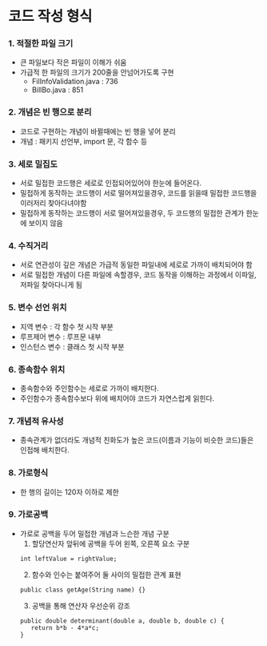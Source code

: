 # 코드 작성 형식
### 1. 적절한 파일 크기
* 큰 파일보다 작은 파일이 이해가 쉬움
* 가급적 한 파일의 크기가 200줄을 안넘어가도록 구현
   * FilInfoValidation.java : 736
   * BillBo.java : 851
### 2. 개념은 빈 행으로 분리
* 코드로 구현하는 개념이 바뀔때에는 빈 행을 넣어 분리
* 개념 : 패키지 선언부, import 문, 각 함수 등
### 3. 세로 밀집도
* 서로 밀접한 코드행은 세로로 인접되어있어야 한눈에 들어온다.
* 밀접하게 동작하는 코드행이 서로 떨어져있을경우, 코드를 읽을때 밀접한 코드행을 이러저리 찾아다녀야함
* 밀접하게 동작하는 코드행이 서로 떨어져있을경우, 두 코드행의 밀접한 관계가 한눈에 보이지 않음

### 4. 수직거리
* 서로 연관성이 깊은 개념은 가급적 동일한 파일내에 세로로 가까이 배치되어야 함
* 서로 밀접한 개념이 다른 파일에 속할경우, 코드 동작을 이해하는 과정에서 이파일, 저파일 찾아다니게 됨
### 5. 변수 선언 위치
* 지역 변수 : 각 함수 첫 시작 부분
* 루프제어 변수 : 루프문 내부
* 인스턴스 변수 : 클래스 첫 시작 부분

### 6. 종속함수 위치
* 종속함수와 주인함수는 세로로 가까이 배치한다.
* 주인함수가 종속함수보다 위에 배치어야 코드가 자연스럽게 읽힌다.

### 7. 개념적 유사성
* 종속관계가 없더라도 개념적 친화도가 높은 코드(이름과 기능이 비슷한 코드)들은 인접해 배치한다.

### 8. 가로형식
* 한 행의 길이는 120자 이하로 제한

### 9. 가로공백
* 가로로 공백을 두어 밀접한 개념과 느슨한 개념 구분
   1. 할당연산자 앞뒤에 공백을 두어 왼쪽, 오른쪽 요소 구분
   ```
   int leftValue = rightValue;
   ```
   2. 함수와 인수는 붙여주어 둘 사이의 밀접한 관계 표현
   ```
   public class getAge(String name) {}
  ```
   3. 공백을 통해 연산자 우선순위 강조
   ```
   public double determinant(double a, double b, double c) {
      return b*b - 4*a*c;
   }
   ```